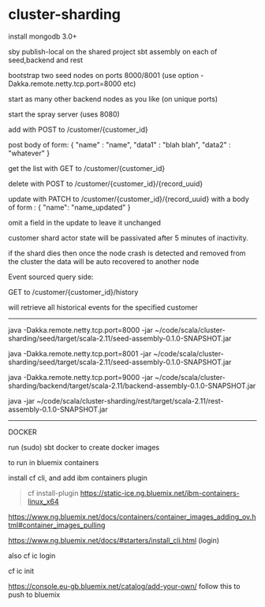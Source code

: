 # cluster-sharding

install mongodb 3.0+

sby publish-local on the shared project
sbt assembly on each of seed,backend and rest

bootstrap two seed nodes on ports 8000/8001 (use option -Dakka.remote.netty.tcp.port=8000 etc)

start as many other backend nodes as you like (on unique ports)

start the spray server (uses 8080)

add with POST to /customer/{customer_id}

post body of form:
{
    "name" : "name",
    "data1" : "blah blah",
    "data2" : "whatever"
}

get the list with GET to /customer/{customer_id}

delete with POST to /customer/{customer_id}/{record_uuid}

update with PATCH to /customer/{customer_id}/{record_uuid}
with a body of form :
{
    "name": "name_updated"
}

omit a field in the update to leave it unchanged

customer shard actor state will be passivated after 5 minutes of inactivity.

if the shard dies then once the node crash is detected and removed from the cluster the data will be auto recovered to another node


Event sourced query side:

GET to /customer/{customer_id}/history

will retrieve all historical events for the specified customer


---------------------------------------------------------------------
java -Dakka.remote.netty.tcp.port=8000 -jar ~/code/scala/cluster-sharding/seed/target/scala-2.11/seed-assembly-0.1.0-SNAPSHOT.jar

java -Dakka.remote.netty.tcp.port=8001 -jar ~/code/scala/cluster-sharding/seed/target/scala-2.11/seed-assembly-0.1.0-SNAPSHOT.jar


java -Dakka.remote.netty.tcp.port=9000 -jar ~/code/scala/cluster-sharding/backend/target/scala-2.11/backend-assembly-0.1.0-SNAPSHOT.jar

java -jar ~/code/scala/cluster-sharding/rest/target/scala-2.11/rest-assembly-0.1.0-SNAPSHOT.jar

---------------------------------------------------------------------
DOCKER

run (sudo) sbt docker to create docker images

to run in bluemix containers

install cf cli, and add ibm containers plugin
> cf install-plugin https://static-ice.ng.bluemix.net/ibm-containers-linux_x64

https://www.ng.bluemix.net/docs/containers/container_images_adding_ov.html#container_images_pulling

https://www.ng.bluemix.net/docs/#starters/install_cli.html  (login)

also cf ic login

cf ic init

https://console.eu-gb.bluemix.net/catalog/add-your-own/  follow this to push to bluemix


